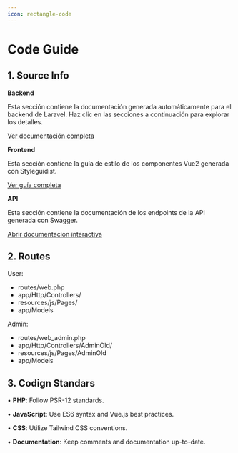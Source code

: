 ```yaml
---
icon: rectangle-code
---
```


# Code Guide

## **1. Source Info**

**Backend**

Esta sección contiene la documentación generada automáticamente para el backend de Laravel. Haz clic en las secciones a continuación para explorar los detalles.

[Ver documentación completa](index.html)

**Frontend**

Esta sección contiene la guía de estilo de los componentes Vue2 generada con Styleguidist.

[Ver guía completa](index.html)

**API**

Esta sección contiene la documentación de los endpoints de la API generada con Swagger.

[Abrir documentación interactiva](index.html)

## **2. Routes**

User:

* routes/web.php
* app/Http/Controllers/
* resources/js/Pages/
* app/Models

Admin:

* routes/web\_admin.php
* app/Http/Controllers/AdminOld/
* resources/js/Pages/AdminOld
* app/Models

## **3. Codign Standars**

• **PHP**: Follow PSR-12 standards.

• **JavaScript**: Use ES6 syntax and Vue.js best practices.

• **CSS**: Utilize Tailwind CSS conventions.

• **Documentation**: Keep comments and documentation up-to-date.
